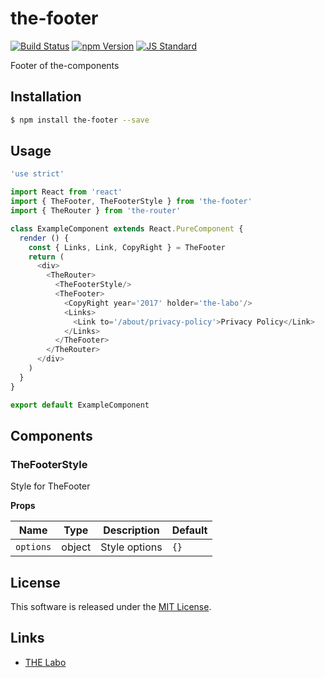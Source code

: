 the-footer
==========

<!---
This file is generated by ape-tmpl. Do not update manually.
--->

<!-- Badge Start -->
<a name="badges"></a>

[![Build Status][bd_travis_shield_url]][bd_travis_url]
[![npm Version][bd_npm_shield_url]][bd_npm_url]
[![JS Standard][bd_standard_shield_url]][bd_standard_url]

[bd_repo_url]: https://github.com/the-labo/the-footer
[bd_travis_url]: http://travis-ci.org/the-labo/the-footer
[bd_travis_shield_url]: http://img.shields.io/travis/the-labo/the-footer.svg?style=flat
[bd_travis_com_url]: http://travis-ci.com/the-labo/the-footer
[bd_travis_com_shield_url]: https://api.travis-ci.com/the-labo/the-footer.svg?token=
[bd_license_url]: https://github.com/the-labo/the-footer/blob/master/LICENSE
[bd_codeclimate_url]: http://codeclimate.com/github/the-labo/the-footer
[bd_codeclimate_shield_url]: http://img.shields.io/codeclimate/github/the-labo/the-footer.svg?style=flat
[bd_codeclimate_coverage_shield_url]: http://img.shields.io/codeclimate/coverage/github/the-labo/the-footer.svg?style=flat
[bd_gemnasium_url]: https://gemnasium.com/the-labo/the-footer
[bd_gemnasium_shield_url]: https://gemnasium.com/the-labo/the-footer.svg
[bd_npm_url]: http://www.npmjs.org/package/the-footer
[bd_npm_shield_url]: http://img.shields.io/npm/v/the-footer.svg?style=flat
[bd_standard_url]: http://standardjs.com/
[bd_standard_shield_url]: https://img.shields.io/badge/code%20style-standard-brightgreen.svg

<!-- Badge End -->


<!-- Description Start -->
<a name="description"></a>

Footer of the-components

<!-- Description End -->


<!-- Overview Start -->
<a name="overview"></a>



<!-- Overview End -->


<!-- Sections Start -->
<a name="sections"></a>

<!-- Section from "doc/guides/01.Installation.md.hbs" Start -->

<a name="section-doc-guides-01-installation-md"></a>

Installation
-----

```bash
$ npm install the-footer --save
```


<!-- Section from "doc/guides/01.Installation.md.hbs" End -->

<!-- Section from "doc/guides/02.Usage.md.hbs" Start -->

<a name="section-doc-guides-02-usage-md"></a>

Usage
---------

```javascript
'use strict'

import React from 'react'
import { TheFooter, TheFooterStyle } from 'the-footer'
import { TheRouter } from 'the-router'

class ExampleComponent extends React.PureComponent {
  render () {
    const { Links, Link, CopyRight } = TheFooter
    return (
      <div>
        <TheRouter>
          <TheFooterStyle/>
          <TheFooter>
            <CopyRight year='2017' holder='the-labo'/>
            <Links>
              <Link to='/about/privacy-policy'>Privacy Policy</Link>
            </Links>
          </TheFooter>
        </TheRouter>
      </div>
    )
  }
}

export default ExampleComponent

```


<!-- Section from "doc/guides/02.Usage.md.hbs" End -->

<!-- Section from "doc/guides/03.Components.md.hbs" Start -->

<a name="section-doc-guides-03-components-md"></a>

Components
-----------

### TheFooterStyle

Style for TheFooter

**Props**

| Name | Type | Description | Default |
| --- | --- | ---- | ---- |
| `options` | object  | Style options | `{}` |



<!-- Section from "doc/guides/03.Components.md.hbs" End -->


<!-- Sections Start -->


<!-- LICENSE Start -->
<a name="license"></a>

License
-------
This software is released under the [MIT License](https://github.com/the-labo/the-footer/blob/master/LICENSE).

<!-- LICENSE End -->


<!-- Links Start -->
<a name="links"></a>

Links
------

+ [THE Labo][t_h_e_labo_url]

[t_h_e_labo_url]: https://github.com/the-labo

<!-- Links End -->

